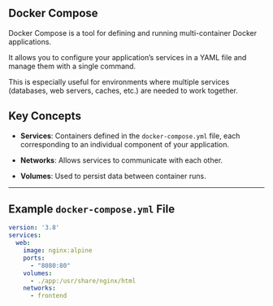 ## Docker Compose

Docker Compose is a tool for defining and running multi-container Docker applications. 

It allows you to configure your application’s services in a YAML file and manage them with a single command. 

This is especially useful for environments where multiple services (databases, web servers, caches, etc.) are needed to work together.


## Key Concepts

- **Services**: Containers defined in the `docker-compose.yml` file, each corresponding to an individual component of your application.

- **Networks**: Allows services to communicate with each other.

- **Volumes**: Used to persist data between container runs.

---

## Example `docker-compose.yml` File


```yaml
version: '3.8'
services:
  web:
    image: nginx:alpine
    ports:
      - "8080:80"
    volumes:
      - ./app:/usr/share/nginx/html
    networks:
      - frontend